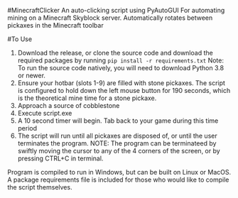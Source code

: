 #MinecraftClicker
An auto-clicking script using PyAutoGUI
For automating mining on a Minecraft Skyblock server. 
Automatically rotates between pickaxes in the Minecraft toolbar

#To Use
1) Download the release, or clone the source code and download the required packages by running `pip install -r requirements.txt`
  Note: To run the source code natively, you will need to download Python 3.8 or newer. 
2) Ensure your hotbar (slots 1-9) are filled with stone pickaxes. The script is configured to hold down the left mouse button for 190 seconds, which is the theoretical mine time for a stone pickaxe. 
4) Approach a source of cobblestone
5) Execute script.exe
6) A 10 second timer will begin. Tab back to your game during this time period
7) The script will run until all pickaxes are disposed of, or until the user terminates the program. 
NOTE: The program can be terminateed by swiftly moving the cursor to any of the 4 corners of the screen, or by pressing CTRL+C in terminal. 

Program is compiled to run in Windows, but can be built on Linux or MacOS. A package requirements file is included for those who would like to compile the script themselves. 
